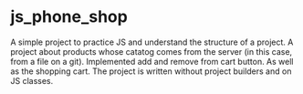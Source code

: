 # js_phone_shop

A simple project to practice JS and understand the structure of a project.
A project about products whose catatog comes from the server (in this case, from a file on a git).
Implemented add and remove from cart button. As well as the shopping cart.
The project is written without project builders and on JS classes.